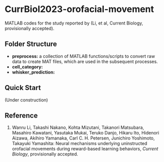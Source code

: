 # CurrBiol2023-orofacial-movement
MATLAB codes for the study reported by (Li, et al, Current Biology, provisionally accepted).

## Folder Structure
* **preprocess:** a collection of MATLAB functions/scripts to convert raw data to create MAT files, which are used in the subsequent processes. 
* **cell_category:**
* **whisker_prediction:**
 
## Quick Start
(Under construction)
<!--
1. Download the data set from ***
2. Edit ...
3. Run ... `blank`
-->
## Reference
1. Wanru Li, Takashi Nakano, Kohta Mizutani, Takanori Matsubara, Masahiro Kawatani, Yasutaka Mukai, Teruko Danjo, Hikaru Ito, Hidenori Aizawa, Akihiro Yamanaka, Carl C. H. Petersen, Junichiro Yoshimoto, Takayuki Yamashita: Neural mechanisms underlying uninstructed orofacial movements during reward-based learning behaviors, *Current Biology*, provisionally accepted.